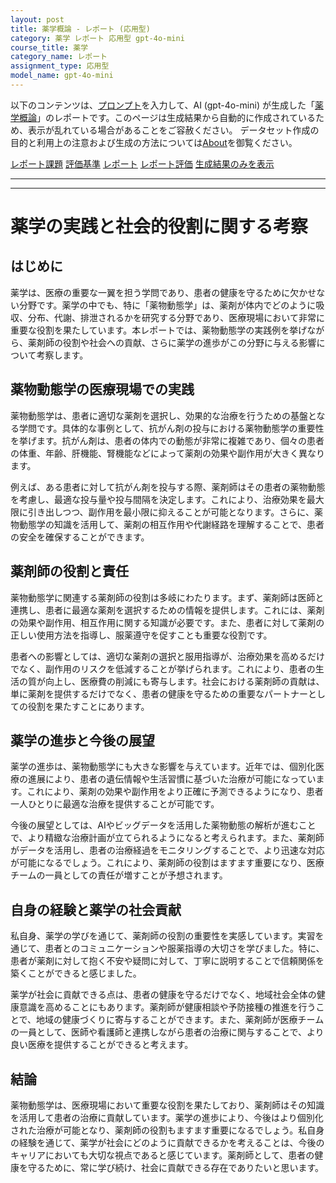 ```yaml
---
layout: post
title: 薬学概論 - レポート (応用型)
category: 薬学 レポート 応用型 gpt-4o-mini
course_title: 薬学
category_name: レポート
assignment_type: 応用型
model_name: gpt-4o-mini
---
```


以下のコンテンツは、[プロンプト](http://127.0.0.1:8000/generated/薬学/gpt-4o-mini/prompt_レポート-応用型.md)を入力して、AI (gpt-4o-mini) が生成した「[薬学概論](/contents/薬学/)」のレポートです。このページは生成結果から自動的に作成されているため、表示が乱れている場合があることをご容赦ください。
データセット作成の目的と利用上の注意および生成の方法については[About](/About)を御覧ください。

[レポート課題](../レポート課題-応用型)
[評価基準](../評価基準-応用型)
[レポート](../レポート-応用型)
[レポート評価](../レポート評価-応用型)
[生成結果のみを表示](http://127.0.0.1:8000/generated/薬学/gpt-4o-mini/レポート-応用型.md)
  

***
***
  
# 薬学の実践と社会的役割に関する考察

## はじめに

薬学は、医療の重要な一翼を担う学問であり、患者の健康を守るために欠かせない分野です。薬学の中でも、特に「薬物動態学」は、薬剤が体内でどのように吸収、分布、代謝、排泄されるかを研究する分野であり、医療現場において非常に重要な役割を果たしています。本レポートでは、薬物動態学の実践例を挙げながら、薬剤師の役割や社会への貢献、さらに薬学の進歩がこの分野に与える影響について考察します。

## 薬物動態学の医療現場での実践

薬物動態学は、患者に適切な薬剤を選択し、効果的な治療を行うための基盤となる学問です。具体的な事例として、抗がん剤の投与における薬物動態学の重要性を挙げます。抗がん剤は、患者の体内での動態が非常に複雑であり、個々の患者の体重、年齢、肝機能、腎機能などによって薬剤の効果や副作用が大きく異なります。

例えば、ある患者に対して抗がん剤を投与する際、薬剤師はその患者の薬物動態を考慮し、最適な投与量や投与間隔を決定します。これにより、治療効果を最大限に引き出しつつ、副作用を最小限に抑えることが可能となります。さらに、薬物動態学の知識を活用して、薬剤の相互作用や代謝経路を理解することで、患者の安全を確保することができます。

## 薬剤師の役割と責任

薬物動態学に関連する薬剤師の役割は多岐にわたります。まず、薬剤師は医師と連携し、患者に最適な薬剤を選択するための情報を提供します。これには、薬剤の効果や副作用、相互作用に関する知識が必要です。また、患者に対して薬剤の正しい使用方法を指導し、服薬遵守を促すことも重要な役割です。

患者への影響としては、適切な薬剤の選択と服用指導が、治療効果を高めるだけでなく、副作用のリスクを低減することが挙げられます。これにより、患者の生活の質が向上し、医療費の削減にも寄与します。社会における薬剤師の貢献は、単に薬剤を提供するだけでなく、患者の健康を守るための重要なパートナーとしての役割を果たすことにあります。

## 薬学の進歩と今後の展望

薬学の進歩は、薬物動態学にも大きな影響を与えています。近年では、個別化医療の進展により、患者の遺伝情報や生活習慣に基づいた治療が可能になっています。これにより、薬剤の効果や副作用をより正確に予測できるようになり、患者一人ひとりに最適な治療を提供することが可能です。

今後の展望としては、AIやビッグデータを活用した薬物動態の解析が進むことで、より精緻な治療計画が立てられるようになると考えられます。また、薬剤師がデータを活用し、患者の治療経過をモニタリングすることで、より迅速な対応が可能になるでしょう。これにより、薬剤師の役割はますます重要になり、医療チームの一員としての責任が増すことが予想されます。

## 自身の経験と薬学の社会貢献

私自身、薬学の学びを通じて、薬剤師の役割の重要性を実感しています。実習を通じて、患者とのコミュニケーションや服薬指導の大切さを学びました。特に、患者が薬剤に対して抱く不安や疑問に対して、丁寧に説明することで信頼関係を築くことができると感じました。

薬学が社会に貢献できる点は、患者の健康を守るだけでなく、地域社会全体の健康意識を高めることにもあります。薬剤師が健康相談や予防接種の推進を行うことで、地域の健康づくりに寄与することができます。また、薬剤師が医療チームの一員として、医師や看護師と連携しながら患者の治療に関与することで、より良い医療を提供することができると考えます。

## 結論

薬物動態学は、医療現場において重要な役割を果たしており、薬剤師はその知識を活用して患者の治療に貢献しています。薬学の進歩により、今後はより個別化された治療が可能となり、薬剤師の役割もますます重要になるでしょう。私自身の経験を通じて、薬学が社会にどのように貢献できるかを考えることは、今後のキャリアにおいても大切な視点であると感じています。薬剤師として、患者の健康を守るために、常に学び続け、社会に貢献できる存在でありたいと思います。
